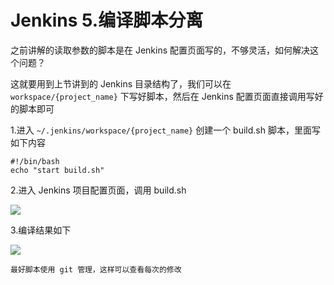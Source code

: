 # Jenkins 5.编译脚本分离

之前讲解的读取参数的脚本是在 Jenkins 配置页面写的，不够灵活，如何解决这个问题？

这就要用到上节讲到的 Jenkins 目录结构了，我们可以在 `workspace/{project_name}` 下写好脚本，然后在 Jenkins 配置页面直接调用写好的脚本即可

1.进入 `~/.jenkins/workspace/{project_name}` 创建一个 build.sh 脚本，里面写如下内容

```
#!/bin/bash
echo "start build.sh"
```

2.进入 Jenkins 项目配置页面，调用 build.sh

![](../images/jenkins/chapter5.1.png)

3.编译结果如下

![](../images/jenkins/chapter5.2.png)

`最好脚本使用 git 管理，这样可以查看每次的修改`